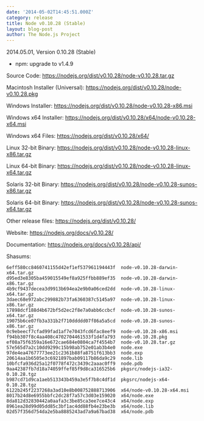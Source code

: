 ```yaml
---
date: '2014-05-02T14:45:51.000Z'
category: release
title: Node v0.10.28 (Stable)
layout: blog-post
author: The Node.js Project
---
```


2014.05.01, Version 0.10.28 (Stable)

- npm: upgrade to v1.4.9

Source Code: https://nodejs.org/dist/v0.10.28/node-v0.10.28.tar.gz

Macintosh Installer (Universal): https://nodejs.org/dist/v0.10.28/node-v0.10.28.pkg

Windows Installer: https://nodejs.org/dist/v0.10.28/node-v0.10.28-x86.msi

Windows x64 Installer: https://nodejs.org/dist/v0.10.28/x64/node-v0.10.28-x64.msi

Windows x64 Files: https://nodejs.org/dist/v0.10.28/x64/

Linux 32-bit Binary: https://nodejs.org/dist/v0.10.28/node-v0.10.28-linux-x86.tar.gz

Linux 64-bit Binary: https://nodejs.org/dist/v0.10.28/node-v0.10.28-linux-x64.tar.gz

Solaris 32-bit Binary: https://nodejs.org/dist/v0.10.28/node-v0.10.28-sunos-x86.tar.gz

Solaris 64-bit Binary: https://nodejs.org/dist/v0.10.28/node-v0.10.28-sunos-x64.tar.gz

Other release files: https://nodejs.org/dist/v0.10.28/

Website: https://nodejs.org/docs/v0.10.28/

Documentation: https://nodejs.org/docs/v0.10.28/api/

Shasums:

```
6eff580cc8460741155d42ef1ef537961194443f  node-v0.10.28-darwin-x64.tar.gz
d95ed3e8305ba459015549ef8a925ffbb889ef35  node-v0.10.28-darwin-x86.tar.gz
4b9cf9437decea3d9913b694ea2e9b0a06ced2dd  node-v0.10.28-linux-x64.tar.gz
3daec68e972abc299882b73fa6360387c5145a97  node-v0.10.28-linux-x86.tar.gz
17898dcf188d4b672bf5d2ec2f8e7a0abb6ccbcf  node-v0.10.28-sunos-x64.tar.gz
19075b6ce07fb3a331b2f710ddddd07f86a5a5cd  node-v0.10.28-sunos-x86.tar.gz
0c9ebeecf7cfad99fad1af7e7043fcd6fac8eef9  node-v0.10.28-x86.msi
f94bb307f8c4aa408c4702704461533f1d4fa793  node-v0.10.28.pkg
ef08a75f6359a16e672cae684e0804ca7f4554b7  node-v0.10.28.tar.gz
57e565d7a2c10dd9299c15b98ab752e01ab3b4e0  node.exe
97de4ea47677773ee21c2361b88fa8751f613bb3  node.exp
20614aa1b6505e3c6921897bab09117b86da9c29  node.lib
10bfcfa936d25a12f0778f472c3439c2aaac0ff9  node.pdb
9aa42387fb7d18a74059ffef85f9d8ca316525b6  pkgsrc/nodejs-ia32-0.10.28.tgz
b987cd71d9ca1aeb513343b459a3e5f7b8c4df1d  pkgsrc/nodejs-x64-0.10.28.tgz
6122b245f2237268a3ad10e8b008752888713906  x64/node-v0.10.28-x64.msi
8017b24d8e6955bbfc2dc28f7a57c3d03e159020  x64/node.exe
8da812d32830442a0aafa3c3be85ca3ee7ce43c4  x64/node.exp
8961ea28d99d05dd85c3bf1ac4dd88fb4e23be3b  x64/node.lib
02d57f356d754da2e5ba8885243ad7a9a67bad38  x64/node.pdb
```
